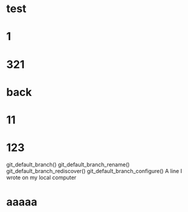 # test
# 1
# 321
# back
# 11
# 123
git_default_branch()
git_default_branch_rename()
git_default_branch_rediscover()
git_default_branch_configure()
A line I wrote on my local computer
# aaaaa

